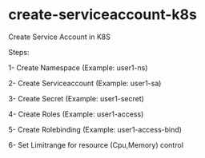 # create-serviceaccount-k8s
Create Service Account in K8S

Steps:

1- Create Namespace (Example: user1-ns)

2- Create Serviceaccount (Example: user1-sa)

3- Create Secret (Example: user1-secret)

4- Create Roles (Example: user1-access)

5- Create Rolebinding (Example: user1-access-bind)

6- Set Limitrange for resource (Cpu,Memory) control
